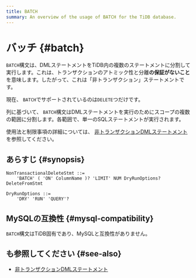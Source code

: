 ```yaml
---
title: BATCH
summary: An overview of the usage of BATCH for the TiDB database.
---
```


# バッチ {#batch}

`BATCH`構文は、DMLステートメントをTiDB内の複数のステートメントに分割して実行します。これは、トランザクションのアトミック性と分離**の保証がないこと**を意味します。したがって、これは「非トランザクション」ステートメントです。

現在、 `BATCH`でサポートされているのは`DELETE`つだけです。

列に基づいて、 `BATCH`構文はDMLステートメントを実行のためにスコープの複数の範囲に分割します。各範囲で、単一のSQLステートメントが実行されます。

使用法と制限事項の詳細については、 [非トランザクションDMLステートメント](/non-transactional-dml.md)を参照してください。

## あらすじ {#synopsis}

```ebnf+diagram
NonTransactionalDeleteStmt ::=
    'BATCH' ( 'ON' ColumnName )? 'LIMIT' NUM DryRunOptions? DeleteFromStmt

DryRunOptions ::=
    'DRY' 'RUN' 'QUERY'?
```

## MySQLの互換性 {#mysql-compatibility}

`BATCH`構文はTiDB固有であり、MySQLと互換性がありません。

## も参照してください {#see-also}

-   [非トランザクションDMLステートメント](/non-transactional-dml.md)
